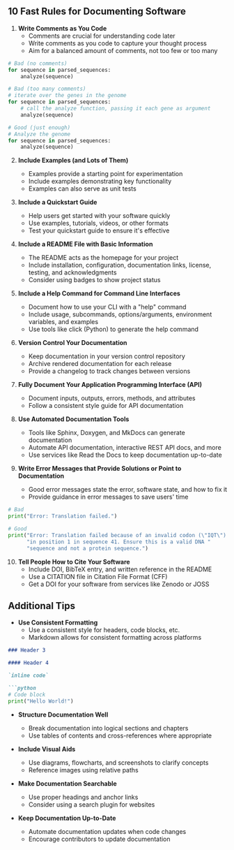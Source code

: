 ## 10 Fast Rules for Documenting Software

1. **Write Comments as You Code**
   - Comments are crucial for understanding code later
   - Write comments as you code to capture your thought process
   - Aim for a balanced amount of comments, not too few or too many

```python
# Bad (no comments)
for sequence in parsed_sequences: 
    analyze(sequence)

# Bad (too many comments)  
# iterate over the genes in the genome
for sequence in parsed_sequences:
    # call the analyze function, passing it each gene as argument
    analyze(sequence) 

# Good (just enough)
# Analyze the genome 
for sequence in parsed_sequences:
    analyze(sequence)
```

2. **Include Examples (and Lots of Them)**
   - Examples provide a starting point for experimentation
   - Include examples demonstrating key functionality  
   - Examples can also serve as unit tests

3. **Include a Quickstart Guide**
   - Help users get started with your software quickly
   - Use examples, tutorials, videos, or other formats
   - Test your quickstart guide to ensure it's effective

4. **Include a README File with Basic Information**
   - The README acts as the homepage for your project
   - Include installation, configuration, documentation links, license, testing, and acknowledgments
   - Consider using badges to show project status

5. **Include a Help Command for Command Line Interfaces**
   - Document how to use your CLI with a "help" command
   - Include usage, subcommands, options/arguments, environment variables, and examples
   - Use tools like click (Python) to generate the help command

6. **Version Control Your Documentation**  
   - Keep documentation in your version control repository
   - Archive rendered documentation for each release
   - Provide a changelog to track changes between versions

7. **Fully Document Your Application Programming Interface (API)** 
   - Document inputs, outputs, errors, methods, and attributes
   - Follow a consistent style guide for API documentation

8. **Use Automated Documentation Tools**
   - Tools like Sphinx, Doxygen, and MkDocs can generate documentation
   - Automate API documentation, interactive REST API docs, and more
   - Use services like Read the Docs to keep documentation up-to-date  

9. **Write Error Messages that Provide Solutions or Point to Documentation**
   - Good error messages state the error, software state, and how to fix it
   - Provide guidance in error messages to save users' time

```python
# Bad
print("Error: Translation failed.")

# Good  
print("Error: Translation failed because of an invalid codon (\"IQT\") "
      "in position 1 in sequence 41. Ensure this is a valid DNA "
      "sequence and not a protein sequence.")
```

10. **Tell People How to Cite Your Software**
    - Include DOI, BibTeX entry, and written reference in the README
    - Use a CITATION file in Citation File Format (CFF)
    - Get a DOI for your software from services like Zenodo or JOSS

## Additional Tips

- **Use Consistent Formatting**
    - Use a consistent style for headers, code blocks, etc.
    - Markdown allows for consistent formatting across platforms

```markdown
### Header 3

#### Header 4

`inline code`

```python
# Code block
print("Hello World!")
```

- **Structure Documentation Well**
    - Break documentation into logical sections and chapters
    - Use tables of contents and cross-references where appropriate

- **Include Visual Aids**
    - Use diagrams, flowcharts, and screenshots to clarify concepts
    - Reference images using relative paths

- **Make Documentation Searchable**
    - Use proper headings and anchor links
    - Consider using a search plugin for websites

- **Keep Documentation Up-to-Date**
    - Automate documentation updates when code changes
    - Encourage contributors to update documentation
